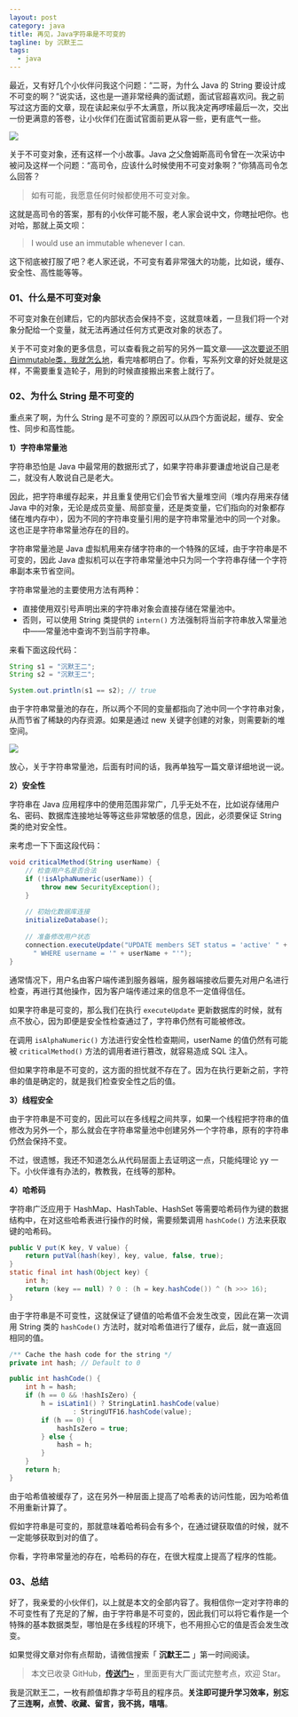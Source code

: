 ```yaml
---
layout: post
category: java
title: 再见，Java字符串是不可变的
tagline: by 沉默王二
tags: 
  - java
---
```


最近，又有好几个小伙伴问我这个问题：“二哥，为什么 Java 的 String 要设计成不可变的啊？”说实话，这也是一道非常经典的面试题，面试官超喜欢问。我之前写过这方面的文章，现在读起来似乎不太满意，所以我决定再啰嗦最后一次，交出一份更满意的答卷，让小伙伴们在面试官面前更从容一些，更有底气一些。

<!--more-->

![](http://www.itwanger.com/assets/images/2020/06/java-string-immutable-01.gif)

关于不可变对象，还有这样一个小故事。Java 之父詹姆斯高司令曾在一次采访中被问及这样一个问题：“高司令，应该什么时候使用不可变对象啊？”你猜高司令怎么回答？

>如有可能，我愿意任何时候都使用不可变对象。

这就是高司令的答案，那有的小伙伴可能不服，老人家会说中文，你瞎扯吧你。也对哈，那就上英文呗：

>I would use an immutable whenever I can.

这下彻底被打服了吧？老人家还说，不可变有着非常强大的功能，比如说，缓存、安全性、高性能等等。

### 01、什么是不可变对象

不可变对象在创建后，它的内部状态会保持不变，这就意味着，一旦我们将一个对象分配给一个变量，就无法再通过任何方式更改对象的状态了。

关于不可变对象的更多信息，可以查看我之前写的另外一篇文章——[这次要说不明白immutable类，我就怎么地](https://mp.weixin.qq.com/s/wbdV9rV60AwWiiTEBYPP7g)，看完啥都明白了。你看，写系列文章的好处就是这样，不需要重复造轮子，用到的时候直接搬出来套上就行了。

### 02、为什么 String 是不可变的

重点来了啊，为什么 String 是不可变的？原因可以从四个方面说起，缓存、安全性、同步和高性能。

**1）字符串常量池**

字符串恐怕是 Java 中最常用的数据形式了，如果字符串非要谦虚地说自己是老二，就没有人敢说自己是老大。

因此，把字符串缓存起来，并且重复使用它们会节省大量堆空间（堆内存用来存储 Java 中的对象，无论是成员变量、局部变量，还是类变量，它们指向的对象都存储在堆内存中），因为不同的字符串变量引用的是字符串常量池中的同一个对象。这也正是字符串常量池存在的目的。

字符串常量池是 Java 虚拟机用来存储字符串的一个特殊的区域，由于字符串是不可变的，因此 Java 虚拟机可以在字符串常量池中只为同一个字符串存储一个字符串副本来节省空间。

字符串常量池的主要使用方法有两种：

- 直接使用双引号声明出来的字符串对象会直接存储在常量池中。
- 否则，可以使用 String 类提供的 `intern()` 方法强制将当前字符串放入常量池中——常量池中查询不到当前字符串。

来看下面这段代码：

```java
String s1 = "沉默王二";
String s2 = "沉默王二";

System.out.println(s1 == s2); // true
```

由于字符串常量池的存在，所以两个不同的变量都指向了池中同一个字符串对象，从而节省了稀缺的内存资源。如果是通过 new 关键字创建的对象，则需要新的堆空间。

![](http://www.itwanger.com/assets/images/2020/06/java-string-immutable-02.png)

放心，关于字符串常量池，后面有时间的话，我再单独写一篇文章详细地说一说。

**2）安全性**

字符串在 Java 应用程序中的使用范围非常广，几乎无处不在，比如说存储用户名、密码、数据库连接地址等等这些非常敏感的信息，因此，必须要保证 String 类的绝对安全性。

来考虑一下下面这段代码：

```java
void criticalMethod(String userName) {
    // 检查用户名是否合法
    if (!isAlphaNumeric(userName)) {
        throw new SecurityException(); 
    }
     
    // 初始化数据库连接
    initializeDatabase();
     
    // 准备修改用户状态
    connection.executeUpdate("UPDATE members SET status = 'active' " +
      " WHERE username = '" + userName + "'");
}
```

通常情况下，用户名由客户端传递到服务器端，服务器端接收后要先对用户名进行检查，再进行其他操作，因为客户端传递过来的信息不一定值得信任。

如果字符串是可变的，那么我们在执行 `executeUpdate` 更新数据库的时候，就有点不放心，因为即便是安全性检查通过了，字符串仍然有可能被修改。

在调用 `isAlphaNumeric()` 方法进行安全性检查期间，userName 的值仍然有可能被 `criticalMethod()` 方法的调用者进行篡改，就容易造成 SQL 注入。

但如果字符串是不可变的，这方面的担忧就不存在了。因为在执行更新之前，字符串的值是确定的，就是我们检查安全性之后的值。

**3）线程安全**

由于字符串是不可变的，因此可以在多线程之间共享，如果一个线程把字符串的值修改为另外一个，那么就会在字符串常量池中创建另外一个字符串，原有的字符串仍然会保持不变。

不过，很遗憾，我还不知道怎么从代码层面上去证明这一点，只能纯理论 yy 一下。小伙伴谁有办法的，教教我，在线等的那种。

**4）哈希码**

字符串广泛应用于 HashMap、HashTable、HashSet 等需要哈希码作为键的数据结构中，在对这些哈希表进行操作的时候，需要频繁调用 `hashCode()` 方法来获取键的哈希码。

```java
public V put(K key, V value) {
    return putVal(hash(key), key, value, false, true);
}
static final int hash(Object key) {
    int h;
    return (key == null) ? 0 : (h = key.hashCode()) ^ (h >>> 16);
}
```

由于字符串是不可变性，这就保证了键值的哈希值不会发生改变，因此在第一次调用 String 类的 `hashCode()` 方法时，就对哈希值进行了缓存，此后，就一直返回相同的值。

```java
/** Cache the hash code for the string */
private int hash; // Default to 0

public int hashCode() {
    int h = hash;
    if (h == 0 && !hashIsZero) {
        h = isLatin1() ? StringLatin1.hashCode(value)
                : StringUTF16.hashCode(value);
        if (h == 0) {
            hashIsZero = true;
        } else {
            hash = h;
        }
    }
    return h;
}
```

由于哈希值被缓存了，这在另外一种层面上提高了哈希表的访问性能，因为哈希值不用重新计算了。

假如字符串是可变的，那就意味着哈希码会有多个，在通过键获取值的时候，就不一定能够获取到对的值了。

你看，字符串常量池的存在，哈希码的存在，在很大程度上提高了程序的性能。

### 03、总结

好了，我亲爱的小伙伴们，以上就是本文的全部内容了。我相信你一定对字符串的不可变性有了充足的了解，由于字符串是不可变的，因此我们可以将它看作是一个特殊的基本数据类型，哪怕是在多线程的环境下，也不用担心它的值是否会发生改变。


如果觉得文章对你有点帮助，请微信搜索「 **沉默王二** 」第一时间阅读。

>本文已收录 GitHub，[**传送门~**](https://github.com/qinggee/itwanger.github.io) ，里面更有大厂面试完整考点，欢迎 Star。

我是沉默王二，一枚有颜值却靠才华苟且的程序员。**关注即可提升学习效率，别忘了三连啊，点赞、收藏、留言，我不挑，嘻嘻**。